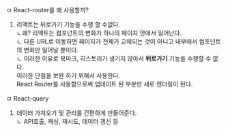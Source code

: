 ㅁ React-router를 왜 사용할까?
1. 리액트는 뒤로가기 기능을 수행 할 수없다.<br>
ㄴ왜? 리액트는 컴포넌트의 변화가 하나의 페이지 안에서 일어난다.<br>
ㄴ 다른 URL로 이동하면 페이지가 전체가 교체되는 것이 아니고 내부에서 컴포넌트의 변화만 일어날 뿐이다.<br>
ㄴ 이러한 이유로 북마크, 히스토리가 생기지 않아서 <b>뒤로가기</b> 기능을 수행할 수 없다.<br>
이러한 단점을 보완 하기 위해서 사용한다.<br>
React Router를 사용함으로써 업데이트 된 부분만 새로 렌더링이 된다.<br>

ㅁ React-query
1. 데이터 가져오기 및 관리를 간편하게 만들어준다.<br>
ㄴ API호출, 캐싱, 재시도, 데이터 갱신 등

